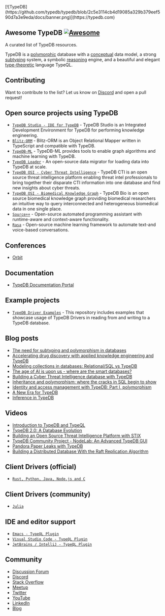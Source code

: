 <div class="github-widget" data-repo="vaticle/typedb-awesome"></div>
[![TypeDB](https://github.com/typedb/typedb/blob/2c5e3114cb4d19085a329b379eef590d7a3e9eda/docs/banner.png)](https://typedb.com)

## Awesome TypeDB [![Awesome](https://awesome.re/badge.svg)](https://awesome.re)

A curated list of TypeDB resources.

TypeDB is a [polymorphic](https://typedb.com/features#polymorphic-queries) database with a [conceptual](https://typedb.com/features#conceptual-modeling) data model, a strong [subtyping](https://typedb.com/features#strong-type-system) system, a symbolic [reasoning](https://typedb.com/features#symbolic-reasoning) engine, and a beautiful and elegant [type-theoretic](https://typedb.com/features#modern-language) language TypeQL.

## Contributing

Want to contribute to the list? Let us know on [Discord](https://typedb.com/discord) and open a pull request!



## Open source projects using TypeDB

- [`TypeDB Studio - IDE for TypeDB`](https://github.com/vaticle/typedb-studio) - TypeDB Studio is an Integrated Development Environment for TypeDB for performing knowledge engineering.
- [`Blitz-ORM`](https://github.com/Blitzapps/blitz-orm) - Blitz-ORM is an Object Relational Mapper written in TypeScript and compatible with TypeDB.
- [`TypeDB-ML`](https://github.com/vaticle/typedb-ml) - TypeDB-ML provides tools to enable graph algorithms and machine learning with TypeDB.
- [`TypeDB Loader`](https://github.com/typedb-osi/typedb-loader) - An open-source data migrator for loading data into TypeDB at scale.
- [`TypeDB OSI - Cyber Threat Intelligence`](https://github.com/typedb-osi/typedb-cti) - TypeDB CTI is an open source threat intelligence platform enabling threat intel professionals to bring together their disparate CTI information into one database 
and find new insights about cyber threats.
- [`TypeDB OSI - Biomedical Knowledge Graph`](https://github.com/typedb-osi/typedb-bio) - TypeDB Bio is an open source biomedical knowledge graph providing biomedical researchers an intuitive way to query interconnected and heterogeneous biomedical 
data in one single place.
- [`Source++`](https://github.com/sourceplusplus/Assistant) - Open-source automated programming assistant with runtime-aware and context-aware functionality.
- [`Rasa`](https://github.com/RasaHQ/rasa) - Open-source machine learning framework to automate text-and voice-based conversations.

## Conferences

- [Orbit](https://www.youtube.com/playlist?list=PLtEF8_xCPklY3P5NLSQb1SyIYLhQssxfY)

## Documentation

- [TypeDB Documentation Portal](https://typedb.com/docs)

## Example projects

- [`TypeDB Driver Examples`](https://github.com/vaticle/typedb-driver-examples) - This repository includes examples that showcase usage of TypeDB Drivers in reading from and writing to a TypeDB database.

## Blog posts

- [The need for subtyping and polymorphism in databases](https://typedb.com/blog/the-need-for-subtyping-and-polymorphism-in-databases)
- [Accelerating drug discovery with applied knowledge engineering and TypeDB](https://typedb.com/blog/accelerating-drug-discovery-with-applied-knowledge-engineering-and-typedb)
- [Modeling collections in databases: Relational/SQL vs TypeDB](https://typedb.com/blog/modeling-collections-in-databases-relational-sql-vs-typedb)
- [The age of AI is upon us - where are the smart databases?](https://typedb.com/blog/the-age-of-ai-is-upon-us-where-are-the-smart-databases)
- [Building a Cyber Threat Intelligence database with TypeDB](https://typedb.com/blog/building-a-cyber-threat-intelligence-database-with-typedb)
- [Inheritance and polymorphism: where the cracks in SQL begin to show](https://typedb.com/blog/inheritance-and-polymorphism-where-the-cracks-in-sql-begin-to-show)
- [Identity and access management with TypeDB: Part I, polymorphism](https://typedb.com/blog/identity-and-access-management-with-typedb-part-i-polymorphism)
- [A New Era for TypeDB](https://typedb.com/blog/a-new-era-for-typedb)
- [Inference in TypeDB](https://typedb.com/blog/inference-in-typedb)

## Videos

- [Introduction to TypeDB and TypeQL](https://www.youtube.com/watch?v=e0lmTSb-rzY)
- [TypeDB 2.0: A Database Evolution](https://www.youtube.com/watch?v=DbnS1feTyOs)
- [Building an Open Source Threat Intelligence Platform with STIX](https://www.youtube.com/watch?v=xuiYorG8-1Q)
- [TypeDB Community Project - NodeLab: An Advanced TypeDB GUI](https://www.youtube.com/watch?v=ESupDcw70kQ)
- [Pandora Paper Leaks with TypeDB](https://www.youtube.com/watch?v=9EaxwUG9vAg)
- [Building a Distributed Database With the Raft Replication Algorithm](https://www.youtube.com/watch?v=oS42lN4qSJ4)

## Client Drivers (official)

- [`Rust, Python, Java, Node.js and C`](https://github.com/vaticle/typedb-driver)

## Client Drivers (community)

- [`Julia`](https://github.com/Humans-of-Julia/TypeDBClient.jl)

## IDE and editor support

- [`Emacs - TypeQL Plugin`](https://github.com/typedb-osi/typeql-plugin-emacs)
- [`Visual Studio Code - TypeQL Plugin`](https://github.com/typedb-osi/typeql-plugin-vscode)
- [`JetBrains / IntelliJ - TypeQL Plugin`](https://github.com/typedb-osi/typeql-plugin-jetbrains)

## Community

- [Discussion Forum](https://forum.typedb.com)
- [Discord](https://typedb.com/discord)
- [Stack Overflow](https://stackoverflow.com/questions/tagged/vaticle-typedb%20vaticle-typeql?sort=Newest&edited=true)
- [Meetup](https://www.meetup.com/pro/typedb/)
- [Twitter](https://twitter.com/typedb_)
- [YouTube](https://www.youtube.com/c/vaticle)
- [LinkedIn](https://www.linkedin.com/groups/13657731/)
- [Blog](https://typedb.com/blog)
